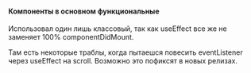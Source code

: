 #### Компоненты в основном функциональные 
Использовал один лишь классовый, так как useEffect все же не заменяет 100% componentDidMount. 

Там есть некоторые траблы, когда пытаешся повесить eventListener через useEffect на scroll. Возможно это пофиксят в новых релизах.
